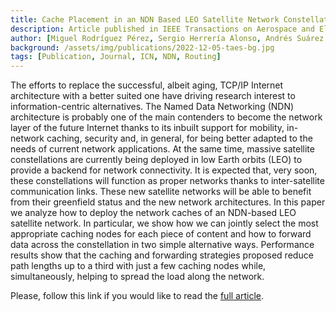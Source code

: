 ```yaml
---
title: Cache Placement in an NDN Based LEO Satellite Network Constellation
description: Article published in IEEE Transactions on Aerospace and Electronic Systems
author: [Miguel Rodríguez Pérez, Sergio Herrería Alonso, Andrés Suárez González, José Carlos López Ardao, Raúl F. Rodríguez Rubio]
background: /assets/img/publications/2022-12-05-taes-bg.jpg
tags: [Publication, Journal, ICN, NDN, Routing]
---
```

The efforts to replace the successful, albeit aging, TCP/IP Internet architecture with a better suited one have driving research interest to information-centric alternatives. The Named Data Networking (NDN) architecture is probably one of the main contenders to become the network layer of the future Internet thanks to its inbuilt support for mobility, in-network caching, security and, in general, for being better adapted to the needs of current network applications. At the same time, massive satellite constellations are currently being deployed in low Earth orbits (LEO) to provide a backend for network connectivity. It is expected that, very soon, these constellations will function as proper networks thanks to inter-satellite communication links. These new satellite networks will be able to benefit from their greenfield status and the new network architectures. In this paper we analyze how to deploy the network caches of an NDN-based LEO satellite network. In particular, we show how we can jointly select the most appropriate caching nodes for each piece of content and how to forward data across the constellation in two simple alternative ways. Performance results show that the caching and forwarding strategies proposed reduce path lengths up to a third with just a few caching nodes while, simultaneously, helping to spread the load along the network.

Please, follow this link if you would like to read the [full article](https://doi.org/10.1109/TAES.2022.3227530).

